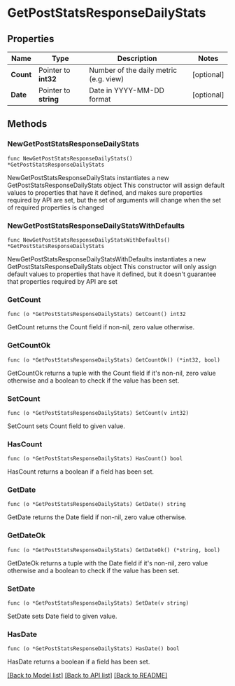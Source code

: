 # GetPostStatsResponseDailyStats

## Properties

Name | Type | Description | Notes
------------ | ------------- | ------------- | -------------
**Count** | Pointer to **int32** | Number of the daily metric (e.g. view) | [optional] 
**Date** | Pointer to **string** | Date in YYYY-MM-DD format | [optional] 

## Methods

### NewGetPostStatsResponseDailyStats

`func NewGetPostStatsResponseDailyStats() *GetPostStatsResponseDailyStats`

NewGetPostStatsResponseDailyStats instantiates a new GetPostStatsResponseDailyStats object
This constructor will assign default values to properties that have it defined,
and makes sure properties required by API are set, but the set of arguments
will change when the set of required properties is changed

### NewGetPostStatsResponseDailyStatsWithDefaults

`func NewGetPostStatsResponseDailyStatsWithDefaults() *GetPostStatsResponseDailyStats`

NewGetPostStatsResponseDailyStatsWithDefaults instantiates a new GetPostStatsResponseDailyStats object
This constructor will only assign default values to properties that have it defined,
but it doesn't guarantee that properties required by API are set

### GetCount

`func (o *GetPostStatsResponseDailyStats) GetCount() int32`

GetCount returns the Count field if non-nil, zero value otherwise.

### GetCountOk

`func (o *GetPostStatsResponseDailyStats) GetCountOk() (*int32, bool)`

GetCountOk returns a tuple with the Count field if it's non-nil, zero value otherwise
and a boolean to check if the value has been set.

### SetCount

`func (o *GetPostStatsResponseDailyStats) SetCount(v int32)`

SetCount sets Count field to given value.

### HasCount

`func (o *GetPostStatsResponseDailyStats) HasCount() bool`

HasCount returns a boolean if a field has been set.

### GetDate

`func (o *GetPostStatsResponseDailyStats) GetDate() string`

GetDate returns the Date field if non-nil, zero value otherwise.

### GetDateOk

`func (o *GetPostStatsResponseDailyStats) GetDateOk() (*string, bool)`

GetDateOk returns a tuple with the Date field if it's non-nil, zero value otherwise
and a boolean to check if the value has been set.

### SetDate

`func (o *GetPostStatsResponseDailyStats) SetDate(v string)`

SetDate sets Date field to given value.

### HasDate

`func (o *GetPostStatsResponseDailyStats) HasDate() bool`

HasDate returns a boolean if a field has been set.


[[Back to Model list]](../README.md#documentation-for-models) [[Back to API list]](../README.md#documentation-for-api-endpoints) [[Back to README]](../README.md)


